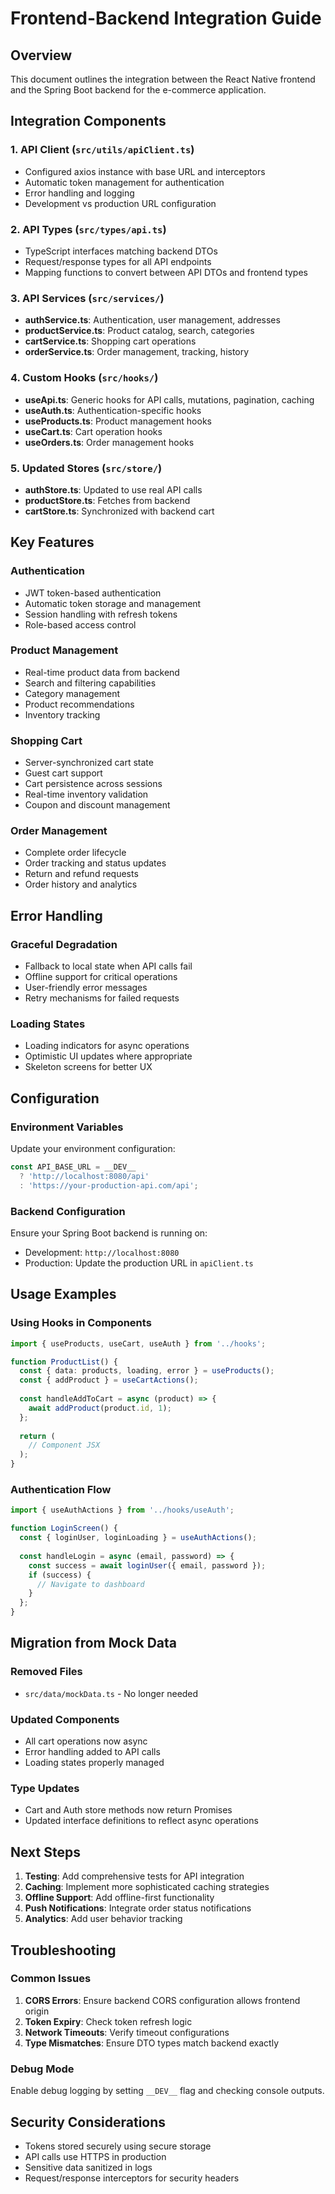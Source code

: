 # Frontend-Backend Integration Guide

## Overview

This document outlines the integration between the React Native frontend and the Spring Boot backend for the e-commerce application.

## Integration Components

### 1. API Client (`src/utils/apiClient.ts`)
- Configured axios instance with base URL and interceptors
- Automatic token management for authentication
- Error handling and logging
- Development vs production URL configuration

### 2. API Types (`src/types/api.ts`)
- TypeScript interfaces matching backend DTOs
- Request/response types for all API endpoints
- Mapping functions to convert between API DTOs and frontend types

### 3. API Services (`src/services/`)
- **authService.ts**: Authentication, user management, addresses
- **productService.ts**: Product catalog, search, categories
- **cartService.ts**: Shopping cart operations
- **orderService.ts**: Order management, tracking, history

### 4. Custom Hooks (`src/hooks/`)
- **useApi.ts**: Generic hooks for API calls, mutations, pagination, caching
- **useAuth.ts**: Authentication-specific hooks
- **useProducts.ts**: Product management hooks
- **useCart.ts**: Cart operation hooks
- **useOrders.ts**: Order management hooks

### 5. Updated Stores (`src/store/`)
- **authStore.ts**: Updated to use real API calls
- **productStore.ts**: Fetches from backend
- **cartStore.ts**: Synchronized with backend cart

## Key Features

### Authentication
- JWT token-based authentication
- Automatic token storage and management
- Session handling with refresh tokens
- Role-based access control

### Product Management
- Real-time product data from backend
- Search and filtering capabilities
- Category management
- Product recommendations
- Inventory tracking

### Shopping Cart
- Server-synchronized cart state
- Guest cart support
- Cart persistence across sessions
- Real-time inventory validation
- Coupon and discount management

### Order Management
- Complete order lifecycle
- Order tracking and status updates
- Return and refund requests
- Order history and analytics

## Error Handling

### Graceful Degradation
- Fallback to local state when API calls fail
- Offline support for critical operations
- User-friendly error messages
- Retry mechanisms for failed requests

### Loading States
- Loading indicators for async operations
- Optimistic UI updates where appropriate
- Skeleton screens for better UX

## Configuration

### Environment Variables
Update your environment configuration:

```typescript
const API_BASE_URL = __DEV__ 
  ? 'http://localhost:8080/api' 
  : 'https://your-production-api.com/api';
```

### Backend Configuration
Ensure your Spring Boot backend is running on:
- Development: `http://localhost:8080`
- Production: Update the production URL in `apiClient.ts`

## Usage Examples

### Using Hooks in Components

```typescript
import { useProducts, useCart, useAuth } from '../hooks';

function ProductList() {
  const { data: products, loading, error } = useProducts();
  const { addProduct } = useCartActions();
  
  const handleAddToCart = async (product) => {
    await addProduct(product.id, 1);
  };
  
  return (
    // Component JSX
  );
}
```

### Authentication Flow

```typescript
import { useAuthActions } from '../hooks/useAuth';

function LoginScreen() {
  const { loginUser, loginLoading } = useAuthActions();
  
  const handleLogin = async (email, password) => {
    const success = await loginUser({ email, password });
    if (success) {
      // Navigate to dashboard
    }
  };
}
```

## Migration from Mock Data

### Removed Files
- `src/data/mockData.ts` - No longer needed

### Updated Components
- All cart operations now async
- Error handling added to API calls
- Loading states properly managed

### Type Updates
- Cart and Auth store methods now return Promises
- Updated interface definitions to reflect async operations

## Next Steps

1. **Testing**: Add comprehensive tests for API integration
2. **Caching**: Implement more sophisticated caching strategies
3. **Offline Support**: Add offline-first functionality
4. **Push Notifications**: Integrate order status notifications
5. **Analytics**: Add user behavior tracking

## Troubleshooting

### Common Issues

1. **CORS Errors**: Ensure backend CORS configuration allows frontend origin
2. **Token Expiry**: Check token refresh logic
3. **Network Timeouts**: Verify timeout configurations
4. **Type Mismatches**: Ensure DTO types match backend exactly

### Debug Mode
Enable debug logging by setting `__DEV__` flag and checking console outputs.

## Security Considerations

- Tokens stored securely using secure storage
- API calls use HTTPS in production
- Sensitive data sanitized in logs
- Request/response interceptors for security headers 